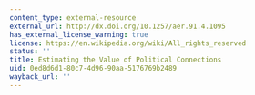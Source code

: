 ```yaml
---
content_type: external-resource
external_url: http://dx.doi.org/10.1257/aer.91.4.1095
has_external_license_warning: true
license: https://en.wikipedia.org/wiki/All_rights_reserved
status: ''
title: Estimating the Value of Political Connections
uid: 0ed8d6d1-80c7-4d96-90aa-5176769b2489
wayback_url: ''
---
```

